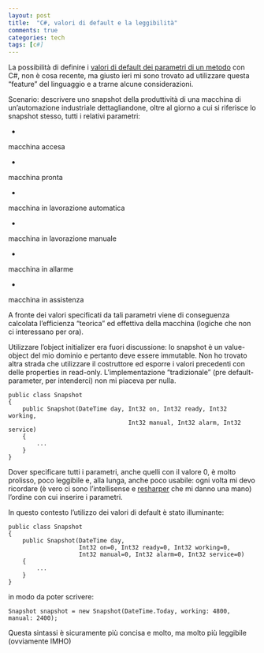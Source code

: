 ```yaml
---
layout: post
title:  "C#, valori di default e la leggibilità"
comments: true
categories: tech
tags: [c#]
---
```



La possibilità di definire i [valori di default dei parametri di un metodo](http://msdn.microsoft.com/en-us/library/dd264739(VS.100).aspx) con C#, non è cosa recente, ma giusto ieri mi sono trovato ad utilizzare questa &#8220;feature&#8221; del linguaggio e a trarne alcune considerazioni.

Scenario:
descrivere uno snapshot della produttività di una macchina di un&#8217;automazione industriale dettagliandone, oltre al giorno a cui si riferisce lo snapshot stesso, tutti i relativi parametri:

- 
macchina accesa

- 
macchina pronta

- 
macchina in lavorazione automatica

- 
macchina in lavorazione manuale

- 
macchina in allarme

- 
macchina in assistenza



A fronte dei valori specificati da tali parametri viene di conseguenza calcolata l&#8217;efficienza &#8220;teorica&#8221; ed effettiva della macchina (logiche che non ci interessano per ora).

Utilizzare l&#8217;object initializer era fuori discussione: lo snapshot è un value-object del mio dominio e pertanto deve essere immutable. Non ho trovato altra strada che utilizzare il costruttore ed esporre i valori precedenti con delle properties in read-only.
L&#8217;implementazione &#8220;tradizionale&#8221; (pre default-parameter, per intenderci) non mi piaceva per nulla.

```
public class Snapshot
{ 
    public Snapshot(DateTime day, Int32 on, Int32 ready, Int32 working, 
                                  Int32 manual, Int32 alarm, Int32 service) 
    { 
        ... 
    } 
}

```

Dover specificare tutti i parametri, anche quelli con il valore 0, è molto prolisso, poco leggibile e, alla lunga, anche poco usabile: ogni volta mi devo ricordare (è vero ci sono l&#8217;intellisense e [resharper](http://www.jetbrains.com/resharper/) che mi danno una mano) l&#8217;ordine con cui inserire i parametri.

In questo contesto l&#8217;utilizzo dei valori di default è stato illuminante:

```
public class Snapshot
{
    public Snapshot(DateTime day, 
                    Int32 on=0, Int32 ready=0, Int32 working=0, 
                    Int32 manual=0, Int32 alarm=0, Int32 service=0)
    {
        ...
    }
}

```

in modo da poter scrivere:

```
Snapshot snapshot = new Snapshot(DateTime.Today, working: 4800, manual: 2400);

```

Questa sintassi è sicuramente più concisa e molto, ma molto più leggibile (ovviamente IMHO)

